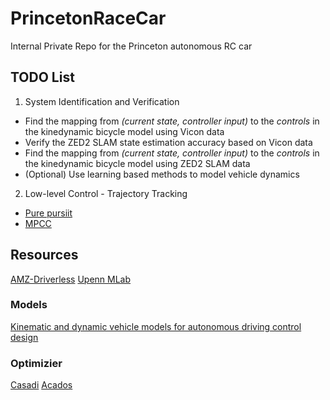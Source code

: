 # PrincetonRaceCar

Internal Private Repo for the Princeton autonomous RC car

## TODO List
1. System Identification and Verification
- Find the mapping from *(current state, controller input)* to the *controls* in the kinedynamic bicycle model using Vicon data
- Verify the ZED2 SLAM state estimation accuracy based on Vicon data
- Find the mapping from *(current state, controller input)* to the *controls* in the kinedynamic bicycle model using ZED2 SLAM data
- (Optional) Use learning based methods to model vehicle dynamics
2. Low-level Control - Trajectory Tracking
- [Pure pursiit ](https://vinesmsuic.github.io/2020/09/29/robotics-purepersuit)
- [MPCC](https://github.com/alexliniger/MPCC)



## Resources
[AMZ-Driverless](https://github.com/AMZ-Driverless)
[Upenn MLab](https://github.com/mlab-upenn)

### Models
[Kinematic and dynamic vehicle models for autonomous driving control design](https://ieeexplore.ieee.org/document/7225830)

### Optimizier
[Casadi](https://web.casadi.org/)
[Acados](https://github.com/acados/acados)
